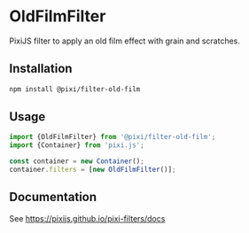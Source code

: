 # OldFilmFilter

PixiJS filter to apply an old film effect with grain and scratches.

## Installation

```bash
npm install @pixi/filter-old-film
```

## Usage

```js
import {OldFilmFilter} from '@pixi/filter-old-film';
import {Container} from 'pixi.js';

const container = new Container();
container.filters = [new OldFilmFilter()];
```

## Documentation

See https://pixijs.github.io/pixi-filters/docs
